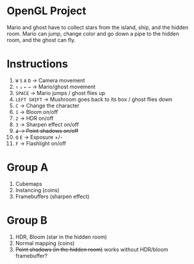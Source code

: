 # OpenGL Project
Mario and ghost have to collect stars from the island, ship, and the hidden room. Mario can jump, change color and go down a pipe to the hidden room, and the ghost can fly.

# Instructions
1. `W` `S` `A` `D` -> Camera movement
2. `↑` `↓` `←` `→` -> Mario/ghost movement
3. `SPACE` -> Mario jumps / ghost flies up
4. `LEFT SHIFT` -> Mushroom goes back to its box / ghost flies down
5. `C` -> Change the character
6. `1` -> Bloom on/off
7. `2` -> HDR on/off
8. `3` -> Sharpen effect on/off
9. ~~`4` -> Point shadows on/off~~
10. `Q` `E` -> Exposure +/-
11. `F` -> Flashlight on/off

# Group A
1. Cubemaps
2. Instancing (coins)
3. Framebuffers (sharpen effect)

# Group B
1. HDR, Bloom (star in the hidden room)
2. Normal mapping (coins)
3. ~~Point shadows (in the hidden room)~~ works without HDR/bloom framebuffer?

